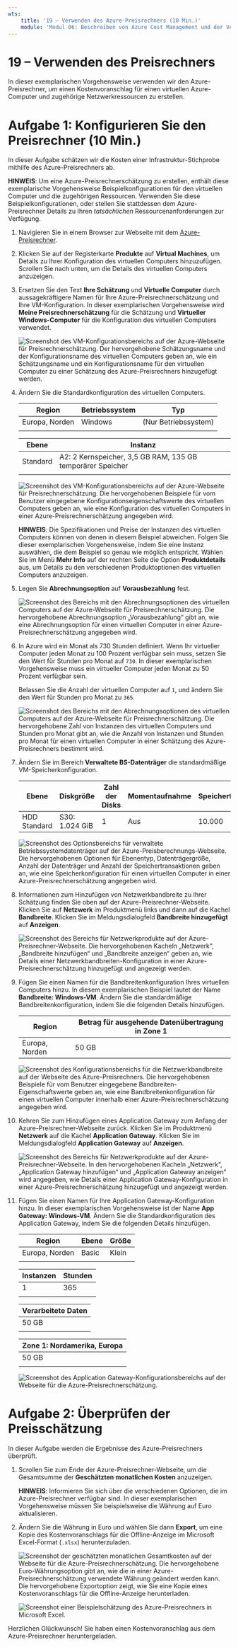 ```yaml
---
wts:
    title: '19 – Verwenden des Azure-Preisrechners (10 Min.)'
    module: 'Modul 06: Beschreiben von Azure Cost Management und der Vereinbarungen zum Servicelevel'
---
```

# 19 – Verwenden des Preisrechners

In dieser exemplarischen Vorgehensweise verwenden wir den Azure-Preisrechner, um einen Kostenvoranschlag für einen virtuellen Azure-Computer und zugehörige Netzwerkressourcen zu erstellen.

# Aufgabe 1: Konfigurieren Sie den Preisrechner (10 Min.)

In dieser Aufgabe schätzen wir die Kosten einer Infrastruktur-Stichprobe mithilfe des Azure-Preisrechners ab. 

**HINWEIS**: Um eine Azure-Preisrechnerschätzung zu erstellen, enthält diese exemplarische Vorgehensweise Beispielkonfigurationen für den virtuellen Computer und die zugehörigen Ressourcen. Verwenden Sie diese Beispielkonfigurationen, oder stellen Sie stattdessen dem Azure-Preisrechner Details zu Ihren *tatsächlichen* Ressourcenanforderungen zur Verfügung.

1. Navigieren Sie in einem Browser zur Webseite mit dem [Azure-Preisrechner](https://azure.microsoft.com/de-de/pricing/calculator/).

2. Klicken Sie auf der Registerkarte **Produkte** auf **Virtual Machines**, um Details zu Ihrer Konfiguration des virtuellen Computers hinzuzufügen. Scrollen Sie nach unten, um die Details des virtuellen Computers anzuzeigen. 

3. Ersetzen Sie den Text **Ihre Schätzung** und **Virtuelle Computer** durch aussagekräftigere Namen für Ihre Azure-Preisrechnerschätzung und Ihre VM-Konfiguration. In dieser exemplarischen Vorgehensweise wird **Meine Preisrechnerschätzung** für die Schätzung und **Virtueller Windows-Computer** für die Konfiguration des virtuellen Computers verwendet.

   ![Screenshot des VM-Konfigurationsbereichs auf der Azure-Webseite für Preisrechnerschätzung. Der hervorgehobene Schätzungsname und der Konfigurationsname des virtuellen Computers geben an, wie ein Schätzungsname und ein Konfigurationsname für den virtuellen Computer zu einer Schätzung des Azure-Preisrechners hinzugefügt werden.](../images/1901.png)

4. Ändern Sie die Standardkonfiguration des virtuellen Computers.

    | Region | Betriebssystem | Typ |
    |------|----------------|----|
    | Europa, Norden | Windows | (Nur Betriebssystem) |
    | | |

    | Ebene | Instanz |
    |----|--------|
    | Standard | A2: 2 Kernspeicher, 3,5 GB RAM, 135 GB temporärer Speicher |
    | | |

   ![Screenshot des VM-Konfigurationsbereichs auf der Azure-Webseite für Preisrechnerschätzung. Die hervorgehobenen Beispiele für vom Benutzer eingegebene Konfigurationseigenschaftswerte des virtuellen Computers geben an, wie eine Konfiguration des virtuellen Computers in einer Azure-Preisrechnerschätzung angegeben wird.](../images/1902.png)

    **HINWEIS**: Die Spezifikationen und Preise der Instanzen des virtuellen Computers können von denen in diesem Beispiel abweichen. Folgen Sie dieser exemplarischen Vorgehensweise, indem Sie eine Instanz auswählen, die dem Beispiel so genau wie möglich entspricht. Wählen Sie im Menü **Mehr Info** auf der rechten Seite die Option **Produktdetails** aus, um Details zu den verschiedenen Produktoptionen des virtuellen Computers anzuzeigen.

5. Legen Sie **Abrechnungsoption** auf **Vorausbezahlung** fest.

   ![Screenshot des Bereichs mit den Abrechnungsoptionen des virtuellen Computers auf der Azure-Webseite für Preisrechnerschätzung. Die hervorgehobene Abrechnungsoption „Vorausbezahlung“ gibt an, wie eine Abrechnungsoption für einen virtuellen Computer in einer Azure-Preisrechnerschätzung angegeben wird.](../images/1903.png)

6. In Azure wird ein Monat als 730 Stunden definiert. Wenn Ihr virtueller Computer jeden Monat zu 100 Prozent verfügbar sein muss, setzen Sie den Wert für Stunden pro Monat auf `730`. In dieser exemplarischen Vorgehensweise muss ein virtueller Computer jeden Monat zu 50 Prozent verfügbar sein.

    Belassen Sie die Anzahl der virtuellen Computer auf `1`, und ändern Sie den Wert für Stunden pro Monat zu `365`.

   ![Screenshot des Bereichs mit den Abrechnungsoptionen des virtuellen Computers auf der Azure-Webseite für Preisrechnerschätzung. Die hervorgehobene Zahl von Instanzen des virtuellen Computers und Stunden pro Monat gibt an, wie die Anzahl von Instanzen und Stunden pro Monat für einen virtuellen Computer in einer Schätzung des Azure-Preisrechners bestimmt wird.](../images/1904.png)

7. Ändern Sie im Bereich **Verwaltete BS-Datenträger** die standardmäßige VM-Speicherkonfiguration.

    | Ebene | Diskgröße | Zahl der Disks | Momentaufnahme | Speichertransaktionen |
    | ---- | --------- | --------------- | -------- | -------------------- |
    | HDD Standard | S30: 1.024 GiB | 1 | Aus | 10.000 |

   ![Screenshot des Optionsbereichs für verwaltete Betriebssystemdatenträger auf der Azure-Preisberechnungs-Webseite. Die hervorgehobenen Optionen für Ebenentyp, Datenträgergröße, Anzahl der Datenträger und Anzahl der Speichertransaktionen geben an, wie eine Speicherkonfiguration für einen virtuellen Computer in einer Azure-Preisrechnerschätzung angegeben wird.](../images/1905.png)

8. Informationen zum Hinzufügen von Netzwerkbandbreite zu Ihrer Schätzung finden Sie oben auf der Azure-Preisrechner-Webseite. Klicken Sie auf **Netzwerk** im Produktmenü links und dann auf die Kachel **Bandbreite**. Klicken Sie im Meldungsdialogfeld **Bandbreite hinzugefügt** auf **Anzeigen**.

   ![Screenshot des Bereichs für Netzwerkprodukte auf der Azure-Preisrechner-Webseite. Die hervorgehobenen Kacheln „Netzwerk“, „Bandbreite hinzufügen“ und „Bandbreite anzeigen“ geben an, wie Details einer Netzwerkbandbreiten-Konfiguration in einer Azure-Preisrechnerschätzung hinzugefügt und angezeigt werden.](../images/1906.png)

9. Fügen Sie einen Namen für die Bandbreitenkonfiguration Ihres virtuellen Computers hinzu. In diesem exemplarischen Beispiel lautet der Name **Bandbreite: Windows-VM**. Ändern Sie die standardmäßige Bandbreitenkonfiguration, indem Sie die folgenden Details hinzufügen.

    | Region | Betrag für ausgehende Datenübertragung in Zone 1 |
    | ------ | -------------------------------------- |
    | Europa, Norden | 50 GB |

   ![Screenshot des Konfigurationsbereichs für die Netzwerkbandbreite auf der Webseite des Azure-Preisrechners. Die hervorgehobenen Beispiele für vom Benutzer eingegebene Bandbreiten-Eigenschaftswerte geben an, wie eine Bandbreitenkonfiguration für einen virtuellen Computer innerhalb einer Azure-Preisrechnerschätzung angegeben wird.](../images/1907.png)

10. Kehren Sie zum Hinzufügen eines Application Gateway zum Anfang der Azure-Preisrechner-Webseite zurück. Klicken Sie im Produktmenü **Netzwerk** auf die Kachel **Application Gateway**. Klicken Sie im Meldungsdialogfeld **Application Gateway** auf **Anzeigen**.

    ![Screenshot des Bereichs für Netzwerkprodukte auf der Azure-Preisrechner-Webseite. In den hervorgehobenen Kacheln „Netzwerk“, „Application Gateway hinzufügen“ und „Application Gateway anzeigen“ wird angegeben, wie Details einer Application Gateway-Konfiguration in einer Azure-Preisrechnerschätzung hinzugefügt und angezeigt werden.](../images/1908.png)

11. Fügen Sie einen Namen für Ihre Application Gateway-Konfiguration hinzu. In dieser exemplarischen Vorgehensweise ist der Name **App Gateway: Windows-VM**. Ändern Sie die Standardkonfiguration des Application Gateway, indem Sie die folgenden Details hinzufügen.

    | Region | Ebene | Größe |
    | ------ | ---- | ---- |
    | Europa, Norden | Basic | Klein |
    | | |

    | Instanzen | Stunden |
    | ------- | ------- |
    | 1 | 365 |
    | | |

    | Verarbeitete Daten |
    | -------------- |
    | 50 GB |
    | | |

    | Zone 1: Nordamerika, Europa |
    | ----------------------------- |
    | 50 GB |
    | | |

    ![Screenshot des Application Gateway-Konfigurationsbereichs auf der Webseite für die Azure-Preisrechnerschätzung.](../images/1909.png)


# Aufgabe 2: Überprüfen der Preisschätzung

In dieser Aufgabe werden die Ergebnisse des Azure-Preisrechners überprüft. 

1. Scrollen Sie zum Ende der Azure-Preisrechner-Webseite, um die Gesamtsumme der **Geschätzten monatlichen Kosten** anzuzeigen.

    **HINWEIS**: Informieren Sie sich über die verschiedenen Optionen, die im Azure-Preisrechner verfügbar sind. In dieser exemplarischen Vorgehensweise müssen Sie beispielsweise die Währung auf Euro aktualisieren.

2. Ändern Sie die Währung in Euro und wählen Sie dann **Export**, um eine Kopie des Kostenvoranschlags für die Offline-Anzeige im Microsoft Excel-Format (`.xlsx`) herunterzuladen.

    ![Screenshot der geschätzten monatlichen Gesamtkosten auf der Webseite für die Azure-Preisrechnerschätzung. Die hervorgehobene Euro-Währungsoption gibt an, wie die in einer Azure-Preisrechnerschätzung verwendete Währung geändert werden kann. Die hervorgehobene Exportoption zeigt, wie Sie eine Kopie eines Kostenvoranschlags für die Offline-Anzeige herunterladen.](../images/1910.png)

    ![Screenshot einer Beispielschätzung des Azure-Preisrechners in Microsoft Excel.](../images/1911.png)

Herzlichen Glückwunsch! Sie haben einen Kostenvoranschlag aus dem Azure-Preisrechner heruntergeladen.